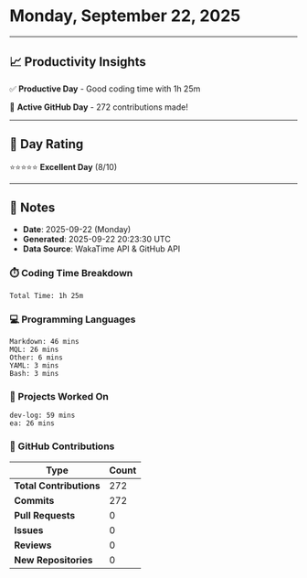 # Monday, September 22, 2025

---

## 📈 Productivity Insights

✅ **Productive Day** - Good coding time with 1h 25m

🚀 **Active GitHub Day** - 272 contributions made!

---

## 🎯 Day Rating

⭐⭐⭐⭐⭐ **Excellent Day** (8/10)

---

## 📝 Notes

- **Date**: 2025-09-22 (Monday)
- **Generated**: 2025-09-22 20:23:30 UTC
- **Data Source**: WakaTime API & GitHub API


### ⏱️ Coding Time Breakdown

```
Total Time: 1h 25m
```

### 💻 Programming Languages

```
Markdown: 46 mins
MQL: 26 mins
Other: 6 mins
YAML: 3 mins
Bash: 3 mins
```

### 📂 Projects Worked On

```
dev-log: 59 mins
ea: 26 mins

```


### 🐙 GitHub Contributions

| Type | Count |
|------|-------|
| **Total Contributions** | 272 |
| **Commits** | 272 |
| **Pull Requests** | 0 |
| **Issues** | 0 |
| **Reviews** | 0 |
| **New Repositories** | 0 |

